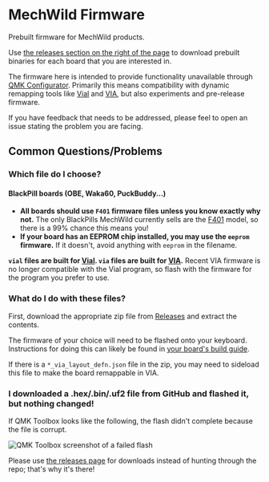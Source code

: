 # MechWild Firmware

Prebuilt firmware for MechWild products. 

Use [the releases section on the right of the page](https://github.com/MechWild/mw_firmware/releases) to download prebuilt binaries for each board that you are interested in.

The firmware here is intended to provide functionality unavailable through [QMK Configurator](https://config.qmk.fm/). Primarily this means compatibility with dynamic remapping tools like [Vial](https://get.vial.today) and [VIA](https://usevia.app), but also experiments and pre-release firmware.

If you have feedback that needs to be addressed, please feel to open an issue stating the problem you are facing.

## Common Questions/Problems

### Which file do I choose?

#### BlackPill boards (OBE, Waka60, PuckBuddy...)

- **All boards should use `F401` firmware files unless you know exactly why not.** The only BlackPills MechWild currently sells are the [F401](https://mechwild.com/product/blackpill/) model, so there is a 99% chance this means you!
- **If your board has an EEPROM chip installed, you may use the `eeprom` firmware.** If it doesn't, avoid anything with `eeprom` in the filename.

**`vial` files are built for [Vial](https://get.vial.today). `via` files are built for [VIA](https://usevia.app).** Recent VIA firmware is no longer compatible with the Vial program, so flash with the firmware for the program you prefer to use.

### What do I do with these files?

First, download the appropriate zip file from [Releases](https://github.com/MechWild/mw_firmware/releases) and extract the contents.

The firmware of your choice will need to be flashed onto your keyboard. Instructions for doing this can likely be found in [your board's build guide](https://mechwild.com/guides/build-guides/).

If there is a `*_via_layout_defn.json` file in the zip, you may need to sideload this file to make the board remappable in VIA.

### I downloaded a .hex/.bin/.uf2 file from GitHub and flashed it, but nothing changed!

If QMK Toolbox looks like the following, the flash didn't complete because the file is corrupt.

![QMK Toolbox screenshot of a failed flash](https://media.discordapp.net/attachments/837441710698004531/1000516201551773827/unknown.png?ex=66088553&is=65f61053&hm=ca07903701ca186b9dd58018b0a0570e76bce7b8063cd02705fe174d1e84f076&)

Please use [the releases page](https://github.com/MechWild/mw_firmware/releases) for downloads instead of hunting through the repo; that's why it's there!
